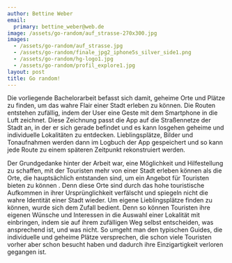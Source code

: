 ```yaml
---
author: Bettine Weber
email:
  primary: bettine_weber@web.de
image: /assets/go-random/auf_strasse-270x300.jpg
images: 
  - /assets/go-random/auf_strasse.jpg
  - /assets/go-random/finale_jpg2_iphone5s_silver_side1.png
  - /assets/go-random/hg-logo1.jpg
  - /assets/go-random/profil_explore1.jpg
layout: post
title: Go random!
---
```


Die vorliegende Bachelorarbeit befasst sich damit, geheime Orte und Plätze zu finden, um das wahre Flair einer Stadt erleben zu können. Die Routen entstehen zufällig, indem der User eine Geste mit dem Smartphone in die Luft zeichnet. Diese Zeichnung passt die App auf die Straßennetze der Stadt an, in der er sich gerade befindet und es kann losgehen geheime und individuelle Lokalitäten zu entdecken. Lieblingsplätze, Bilder und Tonaufnahmen werden dann im Logbuch der App gespeichert und so kann jede Route zu einem späteren Zeitpunkt rekonstruiert werden.

Der Grundgedanke hinter der Arbeit war, eine Möglichkeit und Hilfestellung zu schaffen, mit der Touristen mehr von einer Stadt erleben können als die Orte, die hauptsächlich entstanden sind, um ein Angebot für Touristen bieten zu können . Denn diese Orte sind durch das hohe touristische Aufkommen in ihrer Ursprünglichkeit verfälscht und spiegeln nicht die wahre Identität einer Stadt wieder. Um eigene Lieblingsplätze finden zu können, wurde sich dem Zufall bedient. Denn so können Touristen ihre eigenen Wünsche und Interessen in die Auswahl einer Lokalität mit einbringen, indem sie auf ihrem zufälligen Weg selbst entscheiden, was ansprechend ist, und was nicht. So umgeht man den typischen Guides, die individuelle und geheime Plätze versprechen, die schon viele Touristen vorher aber schon besucht haben und dadurch ihre Einzigartigkeit verloren gegangen ist.

&nbsp;